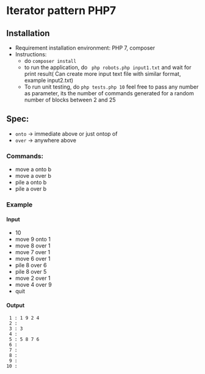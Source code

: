 # Iterator pattern PHP7

## Installation
-  Requirement installation environment: PHP 7, composer
-  Instructions:
    -  do ```composer install ```
    - to run the application, do ``` php robots.php input1.txt``` and wait for print result( Can create more input
     text file with similar format, example input2.txt)
    - To run unit testing, do ``` php tests.php 10 ``` feel free to pass any number as parameter, its the number of
 commands generated for a random number of blocks between 2 and 25
## Spec:
- `onto` -> immediate above or just ontop of
- `over` -> anywhere above 
### Commands:
 - move a onto b
 - move a over b
 - pile a onto b
 - pile a over b
  
### Example
#### Input
  - 10
  - move 9 onto 1
  - move 8 over 1
  - move 7 over 1
  - move 6 over 1
  - pile 8 over 6
  - pile 8 over 5
  - move 2 over 1
  - move 4 over 9
  - quit
  
#### Output
   ```
    1 : 1 9 2 4 
    2 : 
    3 : 3
    4 : 
    5 : 5 8 7 6
    6 : 
    7 :
    8 :
    9 :  
   10 :
   ```

